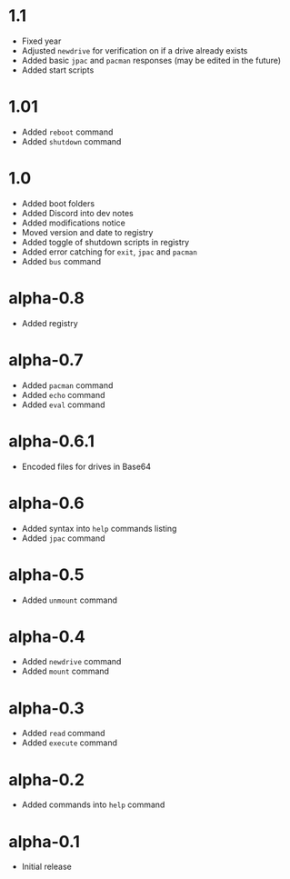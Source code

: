# 1.1
- Fixed year
- Adjusted `newdrive` for verification on if a drive already exists
- Added basic `jpac` and `pacman` responses (may be edited in the future)
- Added start scripts

# 1.01
- Added `reboot` command
- Added `shutdown` command

# 1.0
- Added boot folders
- Added Discord into dev notes
- Added modifications notice
- Moved version and date to registry
- Added toggle of shutdown scripts in registry
- Added error catching for `exit`, `jpac` and `pacman`
- Added `bus` command

# alpha-0.8
- Added registry

# alpha-0.7
- Added `pacman` command
- Added `echo` command
- Added `eval` command

# alpha-0.6.1
- Encoded files for drives in Base64

# alpha-0.6
- Added syntax into `help` commands listing
- Added `jpac` command

# alpha-0.5
- Added `unmount` command

# alpha-0.4
- Added `newdrive` command
- Added `mount` command

# alpha-0.3
- Added `read` command
- Added `execute` command

# alpha-0.2
- Added commands into `help` command

# alpha-0.1
- Initial release